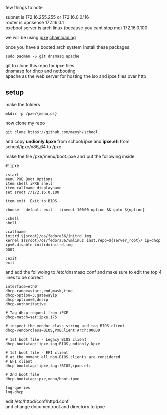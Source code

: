 few things to note 

subnet is 172.16.255.255 or 172.16.0.0/16  
router is opnsense 172.16.0.1  
pxeboot server is arch linux (because you cant stop me) 172.16.0.100

we will be using [ipxe](https://ipxe.org) [chainloading](https://ipxe.org/howto/chainloading)

once you have a booted arch system install these packages

```
sudo pacman -S git dnsmasq apache
```
git to clone this repo for ipxe files  
dnsmasq for dhcp and netbooting  
apache as the web server for hosting the iso and ipxe files over http  

## setup
make the folders  
```
mkdir -p /pxe/{menu,os}
```
now clone my repo  
```
git clone https://github.com/meyyh/school
```
and copy **undionly.kpxe** from school/ipxe and **ipxe.efi** from school/ipxe/x86_64 to /pxe  

make the file /pxe/menu/boot.ipxe and put the following inside  
```
#!ipxe

:start
menu PXE Boot Options
item shell iPXE shell
item callname displayname
set sroot //172.16.0.100

item exit  Exit to BIOS

choose --default exit --timeout 10000 option && goto ${option}

:shell
shell

:callname
initrd ${sroot}/os/fedora36/initrd.img
kernel ${sroot}/os/fedora36/vmlinuz inst.repo=${server_root}/ ip=dhcp ipv6.disable initrd=initrd.img
boot

:exit
exit
```

and add the follwoing to /etc/dnsmasq.conf and make sure to edit the top 4 lines to be correct
```
interface=eth0
dhcp-range=start,end,mask,time
dhcp-option=3,gatewayip
dhcp-option=6,dnsip
dhcp-authoritative

# Tag dhcp request from iPXE
dhcp-match=set:ipxe,175

# inspect the vendor class string and tag BIOS client
dhcp-vendorclass=BIOS,PXEClient:Arch:00000

# 1st boot file - Legacy BIOS client
dhcp-boot=tag:!ipxe,tag:BIOS,undionly.kpxe

# 1st boot file - EFI client
# at the moment all non-BIOS clients are considered
# EFI client
dhcp-boot=tag:!ipxe,tag:!BIOS,ipxe.efi

# 2nd boot file
dhcp-boot=tag:ipxe,menu/boot.ipxe

log-queries
log-dhcp
```

edit /etc/httpd/conf/httpd.conf  
and change documentroot and directory to /pxe

